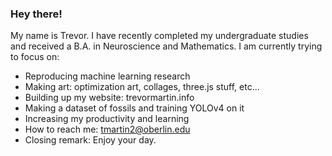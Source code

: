 ### Hey there!

My name is Trevor. I have recently completed my undergraduate studies and received a B.A. in Neuroscience and Mathematics. 
I am currently trying to focus on:
- Reproducing machine learning research 
- Making art: optimization art, collages, three.js stuff, etc...
- Building up my website: trevormartin.info
- Making a dataset of fossils and training YOLOv4 on it
- Increasing my productivity and learning 
- How to reach me: tmartin2@oberlin.edu
- Closing remark: Enjoy your day. 

<!--
**tmartin2/tmartin2** is a ✨ _special_ ✨ repository because its `README.md` (this file) appears on your GitHub profile.
-->
